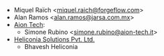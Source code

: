 - Miquel Raïch \<<miquel.raich@forgeflow.com>\>
- Alan Ramos \<<alan.ramos@jarsa.com.mx>\>
- [Aion Tech](https://aiontech.company/):
  - Simone Rubino \<<simone.rubino@aion-tech.it>\>
- [Heliconia Solutions Pvt. Ltd.](https://www.heliconia.io)
  - Bhavesh Heliconia
